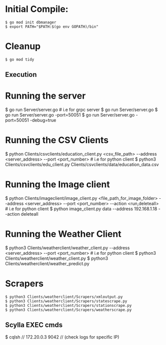 # Initial Compile:
    $ go mod init dbmanager
    $ export PATH="$PATH:$(go env GOPATH)/bin"

# Cleanup
    $ go mod tidy

## Execution ##

# Running the server
$ go run Server/server.go <port> 
    # i.e for grpc server
    $ go run Server/server.go
    $ go run Server/server.go -port=50051
    $ go run Server/server.go -port=50051 -debug=true

# Running the CSV Clients
$ python Clients/csvclients/education_client.py <csv_file_path> --address <server_address> --port <port_number> <arg>
    # i.e for python client
    $ python3 Clients/csvclients/edu_client.py Clients/csvclients/data/education_data.csv

# Running the Image client
$ python Clients/imageclient/image_client.py <file_path_for_image_folder> --address <server_address> --port <port_number> <arg> --action <run,deleteall>
    # i.e for python client
    $ python image_client.py data --address 192.168.1.18 --action deleteall

# Running the Weather Client
$ python3 Clients/weatherclient/weather_client.py --address <server_address> --port <port_number> <arg>
    # i.e for python client
    $ python3 Clients/weatherclient/weather_client.py 
    $ python3 Clients/weatherclient/weather_predict.py 

# Scrapers
    $ python3 Clients/weatherclient/Scrapers/xmloutput.py
    $ python3 Clients/weatherclient/Scrapers/statescrape.py
    $ python3 Clients/weatherclient/Scrapers/stationscrape.py
    $ python3 Clients/weatherclient/Scrapers/weatherscrape.py

## Scylla EXEC cmds ##
 $ cqlsh // 172.20.0.3 9042 // (check logs for specific IP)